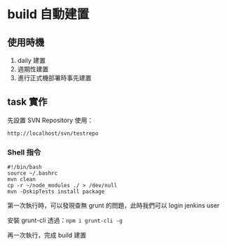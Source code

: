 build 自動建置
==============

使用時機
--------

1.	daily 建置
2.	週期性建置
3.	進行正式機部署時事先建置

task 實作
---------

先設置 SVN Repository 使用：

```
http://localhost/svn/testrepo
```

### Shell 指令

```
#!/bin/bash
source ~/.bashrc
mvn clean
cp -r ~/node_modules ./ > /dev/null
mvn -DskipTests install package
```

第一次執行時，可以發現查無 grunt 的問題，此時我們可以 login jenkins user

安裝 grunt-cli 透過：`npm i grunt-cli -g`

再一次執行，完成 build 建置
